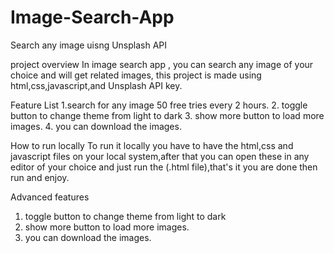 # Image-Search-App
Search any image uisng Unsplash API

project overview
In image search app , you can search any image of your choice and will get related images, this project is made using html,css,javascript,and Unsplash API key.

Feature List
1.search for any image 50 free tries every 2 hours.
2. toggle button to change theme from light to dark
3. show more button to load more images.
4. you can download the images.

How to run locally
To run it locally you have to have the html,css and javascript files on your local system,after that you can open these in any editor of your choice and just 
run the (.html file),that's it you are done then run and enjoy.

Advanced features
1. toggle button to change theme from light to dark
2. show more button to load more images.
3. you can download the images.


